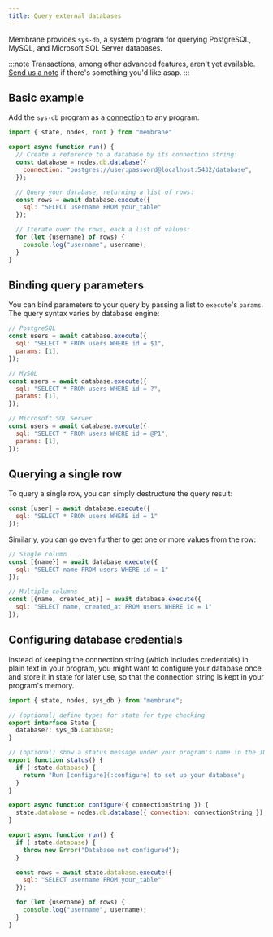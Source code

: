 ```yaml
---
title: Query external databases
---
```


Membrane provides `sys-db`, a system program for querying PostgreSQL, MySQL, and Microsoft SQL Server databases.

:::note
Transactions, among other advanced features, aren't yet available.
[Send us a note](mailto:contact@membrane.io) if there's something you'd like
asap.
:::

## Basic example

Add the `sys-db` program as a [connection](/concepts/connections) to any program.

```js
import { state, nodes, root } from "membrane"

export async function run() {
  // Create a reference to a database by its connection string:
  const database = nodes.db.database({
    connection: "postgres://user:password@localhost:5432/database",
  });

  // Query your database, returning a list of rows:
  const rows = await database.execute({
    sql: "SELECT username FROM your_table"
  });

  // Iterate over the rows, each a list of values:
  for (let {username} of rows) {
    console.log("username", username);
  }
}
```

## Binding query parameters

You can bind parameters to your query by passing a list to `execute`'s `params`. The query syntax varies by database engine:
```js
// PostgreSQL
const users = await database.execute({
  sql: "SELECT * FROM users WHERE id = $1",
  params: [1],
});

// MySQL
const users = await database.execute({
  sql: "SELECT * FROM users WHERE id = ?",
  params: [1],
});

// Microsoft SQL Server
const users = await database.execute({
  sql: "SELECT * FROM users WHERE id = @P1",
  params: [1],
});
```

## Querying a single row

To query a single row, you can simply destructure the query result:
```js
const [user] = await database.execute({
  sql: "SELECT * FROM users WHERE id = 1"
});
```
Similarly, you can go even further to get one or more values from the row:
```js
// Single column
const [{name}] = await database.execute({
  sql: "SELECT name FROM users WHERE id = 1"
});

// Multiple columns
const [{name, created_at}] = await database.execute({
  sql: "SELECT name, created_at FROM users WHERE id = 1"
});
```

## Configuring database credentials

Instead of keeping the connection string (which includes credentials) in plain text in your program, you might want to configure your database once and store it in state for later use, so that the connection string is kept in your program's memory.

```js
import { state, nodes, sys_db } from "membrane";

// (optional) define types for state for type checking
export interface State {
  database?: sys_db.Database;
}

// (optional) show a status message under your program's name in the IDE
export function status() {
  if (!state.database) {
    return "Run [configure](:configure) to set up your database";
  }
}

export async function configure({ connectionString }) {
  state.database = nodes.db.database({ connection: connectionString });
}

export async function run() {
  if (!state.database) {
    throw new Error("Database not configured");
  }

  const rows = await state.database.execute({
    sql: "SELECT username FROM your_table"
  });

  for (let {username} of rows) {
    console.log("username", username);
  }
}
```